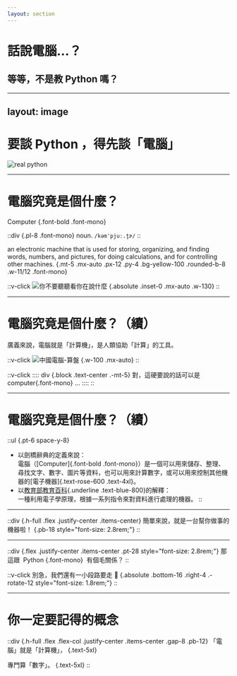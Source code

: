 ```yaml
---
layout: section
---
```


# 話說電腦...？

## 等等，不是教 Python 嗎？

---
layout: image
---

# 要談 Python ，得先談「電腦」

![real python](/real-python.png)

<!-- 
你以為 Python 就是 `print("Hello World")`？

如果這麼簡單，我就不用忙了 _(┐ ◟;ﾟдﾟ)ノ
-->

---

# 電腦究竟是個什麼？

Computer {.font-bold .font-mono} 

::div {.pl-8 .font-mono} 
noun. `/kəmˈpjuː.t̬ɚ/`
::

an electronic machine that is used for storing, organizing, and finding words, numbers, and pictures, for doing calculations, and for controlling other machines. {.mt-5 .mx-auto .px-12 .py-4 .bg-yellow-100 .rounded-b-8 .w-11/12 .font-mono}

::v-click
![你不要聽聽看你在說什麼](/what-you-said.png) {.absolute .inset-0 .mx-auto .w-130}
::

---

# 電腦究竟是個什麼？（續）

廣義來說，電腦就是「計算機」，是人類協助「計算」的工具。

::v-click
![中國電腦-算盤](/chinese-calculator.png) {.w-100 .mx-auto}
::

::v-click
:::: div {.block .text-center .-mt-5}
對，這硬要說的話可以是
computer{.font-mono} ...
::::
::

---

# 電腦究竟是個什麼？（續）

::ul {.pt-6 space-y-8}
* 以劍橋辭典的定義來說： \
    電腦（[Computer]{.font-bold .font-mono}）是一個可以用來儲存、整理、尋找文字、數字、圖片等資料，也可以用來計算數字，或可以用來控制其他機器的[電子機器]{.text-rose-600 .text-4xl}。
* 以[教育部教育百科](https://pedia.cloud.edu.tw/Entry/WikiContent?title=%E9%9B%BB%E8%85%A6&search=%E9%9B%BB%E8%85%A6){.underline .text-blue-800}的解釋： \
    一種利用電子學原理，根據一系列指令來對資料進行處理的機器。
::

---

::div {.h-full .flex .justify-center .items-center}
簡單來說，就是一台幫你做事的機器啦！ {.pb-18 style="font-size: 2.8rem;"}
::

---

::div {.flex .justify-center .items-center .pt-28 style="font-size: 2.8rem;"}
那這跟&nbsp;
Python {.font-mono}
&nbsp;有個毛關係？
::

::v-click
別急，我們還有一小段路要走 🚶 {.absolute .bottom-16 .right-4 .-rotate-12 style="font-size: 1.8rem;"}
::

---

# 你一定要記得的概念

::div {.h-full .flex .flex-col .justify-center .items-center .gap-8 .pb-12}
「電腦」就是「計算機」， {.text-5xl}

專門算「數字」。 {.text-5xl}
::